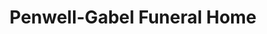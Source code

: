 ---
title: "Penwell-Gabel Funeral Home"
url: /topeka/penwell-gabel-funeral-home/
shop: funeral directors
---